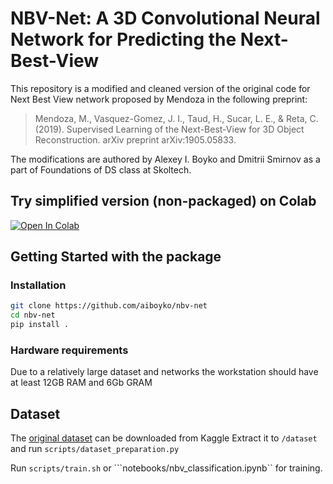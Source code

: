 # NBV-Net:  A 3D Convolutional Neural Network for Predicting the Next-Best-View

This repository is a modified and cleaned version of the original code for Next Best View network proposed by Mendoza in the following preprint:
> Mendoza, M., Vasquez-Gomez, J. I., Taud, H., Sucar, L. E., & Reta, C. (2019). Supervised Learning of the Next-Best-View for 3D Object Reconstruction. arXiv preprint arXiv:1905.05833.

The modifications are authored by Alexey I. Boyko and Dmitrii Smirnov as a part of Foundations of DS class at Skoltech.

## Try simplified version (non-packaged) on Colab
[![Open In Colab](https://colab.research.google.com/assets/colab-badge.svg)](https://colab.research.google.com/github/aiboyko/nbv-net/blob/master/NBW_net.ipynb)

## Getting Started with the package
### Installation
```bash
git clone https://github.com/aiboyko/nbv-net
cd nbv-net
pip install .
```

### Hardware requirements
Due to a relatively large dataset and networks the workstation should have at least 12GB RAM and 6Gb GRAM

## Dataset
The [original dataset](https://www.kaggle.com/miguelmg/nbv-dataset) can be downloaded from Kaggle
Extract it to ```/dataset``` and run ```scripts/dataset_preparation.py```
  
Run ```scripts/train.sh``` or ```notebooks/nbv_classification.ipynb`` for  training.
